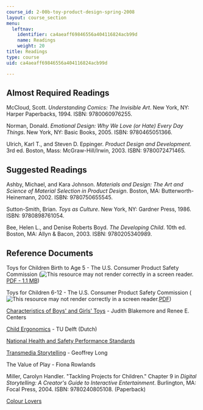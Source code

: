 ```yaml
---
course_id: 2-00b-toy-product-design-spring-2008
layout: course_section
menu:
  leftnav:
    identifier: ca4aeaff69846556a404116824acb99d
    name: Readings
    weight: 20
title: Readings
type: course
uid: ca4aeaff69846556a404116824acb99d

---
```


Almost Required Readings
------------------------

McCloud, Scott. _Understanding Comics: The Invisible Art_. New York, NY: Harper Paperbacks, 1994. ISBN: 9780060976255.

Norman, Donald. _Emotional Design: Why We Love (or Hate) Every Day Things_. New York, NY: Basic Books, 2005. ISBN: 9780465051366.

Ulrich, Karl T., and Steven D. Eppinger. _Product Design and Development_. 3rd ed. Boston, Mass: McGraw-Hill/Irwin, 2003. ISBN: 9780072471465.

Suggested Readings
------------------

Ashby, Michael, and Kara Johnson. _Materials and Design: The Art and Science of Material Selection in Product Design_. Boston, MA: Butterworth-Heinemann, 2002. ISBN: 9780750655545.

Sutton-Smith, Brian. _Toys as Culture_. New York, NY: Gardner Press, 1986. ISBN: 9780898761054.

Bee, Helen L., and Denise Roberts Boyd. _The Developing Child_. 10th ed. Boston, MA: Allyn & Bacon, 2003. ISBN: 9780205340989.

Reference Documents
-------------------

Toys for Children Birth to Age 5 - The U.S. Consumer Product Safety Commission (![This resource may not render correctly in a screen reader.](/images/inacessible.gif)[PDF - 1.1 MB](https://www.cpsc.gov/s3fs-public/2_0.pdf))

Toys for Children 6-12 - The U.S. Consumer Product Safety Commission (![This resource may not render correctly in a screen reader.](/images/inacessible.gif)[PDF](https://www.cpsc.gov/s3fs-public/1.pdf))

[Characteristics of Boys' and Girls' Toys](https://link.springer.com/article/10.1007/s11199-005-7729-0) - Judith Blakemore and Renee E. Centers

[Child Ergonomics](http://www.humanics-es.com/child-ergonomics.htm#introduction) - TU Delft (Dutch)

[National Health and Safety Performance Standards](http://www.eric.ed.gov/ERICWebPortal/search/detailmini.jsp?_nfpb=true&_&ERICExtSearch_SearchValue_0=ED384408&ERICExtSearch_SearchType_0=no&accno=ED384408)

[Transmedia Storytelling](http://www.geoffreylong.com/miscellany/actionfigures.php) - Geoffrey Long

The Value of Play - Fiona Rowlands

Miller, Carolyn Handler. "Tackling Projects for Children." Chapter 9 in _Digital Storytelling: A Creator's Guide to Interactive Entertainment_. Burlington, MA: Focal Press, 2004. ISBN: 9780240805108. (Paperback)

[Colour Lovers](http://www.colourlovers.com/)
